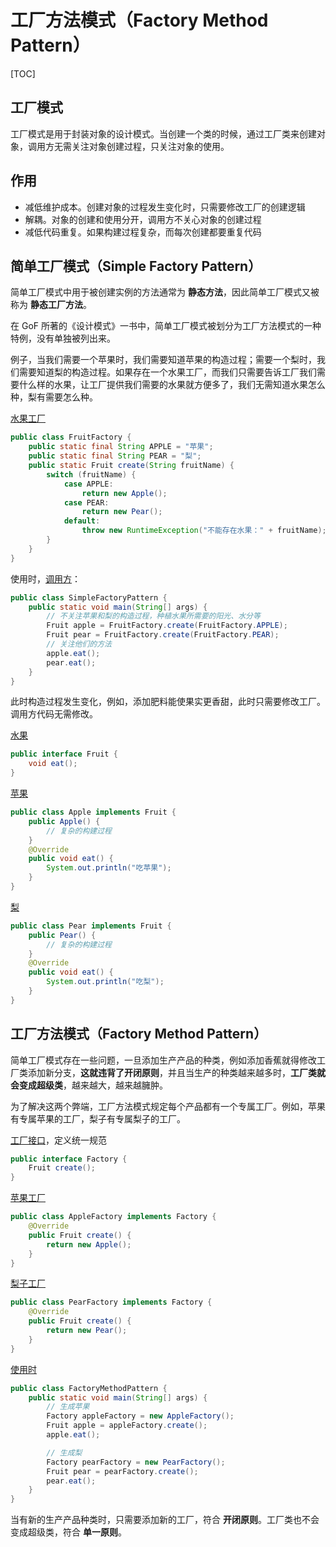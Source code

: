 # 工厂方法模式（Factory Method Pattern）

[TOC]

## 工厂模式

工厂模式是用于封装对象的设计模式。当创建一个类的时候，通过工厂类来创建对象，调用方无需关注对象创建过程，只关注对象的使用。

## 作用

* 减低维护成本。创建对象的过程发生变化时，只需要修改工厂的创建逻辑
* 解耦。对象的创建和使用分开，调用方不关心对象的创建过程
* 减低代码重复。如果构建过程复杂，而每次创建都要重复代码

## <a name="simpleFactory" style="text-decoration:none">简单工厂模式（Simple Factory Pattern）</a>

简单工厂模式中用于被创建实例的方法通常为 **静态方法**，因此简单工厂模式又被称为 **静态工厂方法**。

在 GoF 所著的《设计模式》一书中，简单工厂模式被划分为工厂方法模式的一种特例，没有单独被列出来。

例子，当我们需要一个苹果时，我们需要知道苹果的构造过程；需要一个梨时，我们需要知道梨的构造过程。如果存在一个水果工厂，而我们只需要告诉工厂我们需要什么样的水果，让工厂提供我们需要的水果就方便多了，我们无需知道水果怎么种，梨有需要怎么种。

[水果工厂](design-patterns/creational-pattern/src/main/java/org/lzn/factorymethod/FruitFactory.java)

```java
public class FruitFactory {
    public static final String APPLE = "苹果";
    public static final String PEAR = "梨";
    public static Fruit create(String fruitName) {
        switch (fruitName) {
            case APPLE:
                return new Apple();
            case PEAR:
                return new Pear();
            default:
                throw new RuntimeException("不能存在水果：" + fruitName);
        }
    }
}
```

使用时，[调用方](design-patterns/creational-pattern/src/main/java/org/lzn/factorymethod/SimpleFactoryPattern.java)：

```java
public class SimpleFactoryPattern {
    public static void main(String[] args) {
        // 不关注苹果和梨的构造过程，种植水果所需要的阳光、水分等
        Fruit apple = FruitFactory.create(FruitFactory.APPLE);
        Fruit pear = FruitFactory.create(FruitFactory.PEAR);
        // 关注他们的方法
        apple.eat();
        pear.eat();
    }
}
```

此时构造过程发生变化，例如，添加肥料能使果实更香甜，此时只需要修改工厂。调用方代码无需修改。

[水果](design-patterns/creational-pattern/src/main/java/org/lzn/Fruit.java)

```java
public interface Fruit {
    void eat();
}
```

[苹果](design-patterns/creational-pattern/src/main/java/org/lzn/Apple.java)

```java
public class Apple implements Fruit {
    public Apple() {
        // 复杂的构建过程
    }
    @Override
    public void eat() {
        System.out.println("吃苹果");
    }
}
```

[梨](design-patterns/creational-pattern/src/main/java/org/lzn/Pear.java)

```java
public class Pear implements Fruit {
    public Pear() {
        // 复杂的构建过程
    }
    @Override
    public void eat() {
        System.out.println("吃梨");
    }
}
```

## 工厂方法模式（Factory Method Pattern）

简单工厂模式存在一些问题，一旦添加生产产品的种类，例如添加香蕉就得修改工厂类添加新分支，**这就违背了开闭原则**，并且当生产的种类越来越多时，**工厂类就会变成超级类**，越来越大，越来越臃肿。

为了解决这两个弊端，工厂方法模式规定每个产品都有一个专属工厂。例如，苹果有专属苹果的工厂，梨子有专属梨子的工厂。

[工厂接口](design-patterns/creational-pattern/src/main/java/org/lzn/factorymethod/Factory.java)，定义统一规范

```java
public interface Factory {
    Fruit create();
}
```

[苹果工厂](design-patterns/creational-pattern/src/main/java/org/lzn/factorymethod/AppleFactory.java)

```java
public class AppleFactory implements Factory {
    @Override
    public Fruit create() {
        return new Apple();
    }
}
```

[梨子工厂](design-patterns/creational-pattern/src/main/java/org/lzn/factorymethod/PearFactory.java)

```java
public class PearFactory implements Factory {
    @Override
    public Fruit create() {
        return new Pear();
    }
}
```

[使用时](design-patterns/creational-pattern/src/main/java/org/lzn/factorymethod/FactoryMethodPattern.java)

```java
public class FactoryMethodPattern {
    public static void main(String[] args) {
        // 生成苹果
        Factory appleFactory = new AppleFactory();
        Fruit apple = appleFactory.create();
        apple.eat();

        // 生成梨
        Factory pearFactory = new PearFactory();
        Fruit pear = pearFactory.create();
        pear.eat();
    }
}
```

当有新的生产产品种类时，只需要添加新的工厂，符合 **开闭原则**。工厂类也不会变成超级类，符合 **单一原则**。